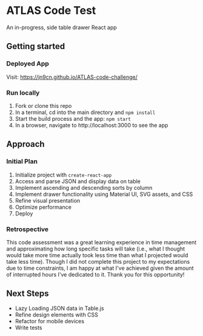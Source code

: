# ATLAS Code Test

An in-progress, side table drawer React app

## Getting started

### Deployed App

Visit: https://jn9cn.github.io/ATLAS-code-challenge/

### Run locally

1. Fork or clone this repo
2. In a terminal, cd into the main directory and `npm install`
3. Start the build process and the app: `npm start`
4. In a browser, navigate to http://localhost:3000 to see the app

## Approach

### Initial Plan

1. Initialize project with `create-react-app`
2. Access and parse JSON and display data on table
3. Implement ascending and descending sorts by column
4. Implement drawer functionality using Material UI, SVG assets, and CSS
5. Refine visual presentation
6. Optimize performance
7. Deploy

### Retrospective

This code assessment was a great learning experience in time management and approximating how long specific tasks will take (i.e., what I thought would take more time actually took less time than what I projected would take less time). Though I did not complete this project to my expectations due to time constraints, I am happy at what I've achieved given the amount of interrupted hours I've dedicated to it. Thank you for this opportunity!

## Next Steps

- Lazy Loading JSON data in Table.js
- Refine design elements with CSS
- Refactor for mobile devices
- Write tests
